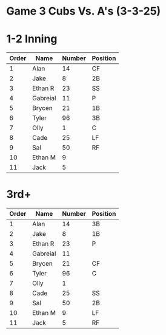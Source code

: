 # Game 3 Cubs Vs. A's (3-3-25)

# 1-2 Inning

| Order | Name | Number | Position |
| --- | --- | --- | --- |
| 1   | Alan | 14  | CF  |
| 2   | Jake | 8   | 2B  |
| 3   | Ethan R | 23  | SS  |
| 4   | Gabreial | 11  | P   |
| 5   | Brycen | 21  | 1B  |
| 6   | Tyler | 96  | 3B  |
| 7   | Olly | 1   | C   |
| 8   | Cade | 25  | LF  |
| 9   | Sal | 50  | RF  |
| 10  | Ethan M | 9   |     |
| 11  | Jack | 5   |     |

# 3rd+

| Order | Name | Number | Position |
| --- | --- | --- | --- |
| 1   | Alan | 14  | 3B  |
| 2   | Jake | 8   | 1B  |
| 3   | Ethan R | 23  | P   |
| 4   | Gabreial | 11  |     |
| 5   | Brycen | 21  | CF  |
| 6   | Tyler | 96  | C   |
| 7   | Olly | 1   |     |
| 8   | Cade | 25  | SS  |
| 9   | Sal | 50  | 2B  |
| 10  | Ethan M | 9   | LF  |
| 11  | Jack | 5   | RF  |